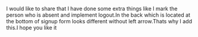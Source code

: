 I would like to share that I have done some extra things like I mark the person who is absent and implement logout.In the back which is located at the bottom of signup form looks different without left arrow.Thats why I add this.I hope you like it
